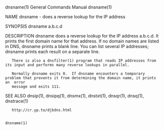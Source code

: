 dnsname(1)                                                    General Commands Manual                                                   dnsname(1)

NAME
       dnsname - does a reverse lookup for the IP address

SYNOPSIS
       dnsname a.b.c.d

DESCRIPTION
       dnsname does a reverse lookup for the IP address a.b.c.d.  It prints the first domain name for that address.  If no domain names are listed
       in DNS, dnsname prints a blank line.  You can list several IP addresses; dnsname prints each result on a separate line.

       There is also a dnsfilter(1) program that reads IP addresses from its input and performs many reverse lookups in parallel.

       Normally dnsname exits 0.  If dnsname encounters a temporary problem that prevents it from determining the domain name, it prints an  error
       message and exits 111.

SEE ALSO
       dnsip(1), dnsipq(1), dnsmx(1), dnstxt(1), dnsqr(1), dnsq(1), dnstrace(1)

       http://cr.yp.to/djbdns.html

                                                                                                                                        dnsname(1)
